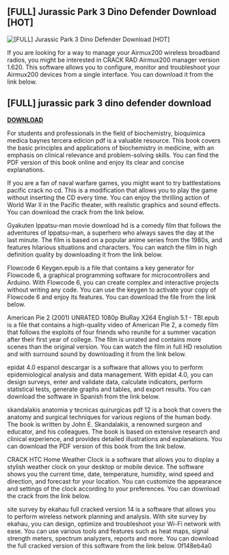 ## [FULL] Jurassic Park 3 Dino Defender Download [HOT]

 
![\[FULL\] Jurassic Park 3 Dino Defender Download \[HOT\]](https://static.wikia.nocookie.net/jurassicpark/images/8/8c/Ddefender00.jpg/revision/latest?cb=20081129195909)

 
If you are looking for a way to manage your Airmux200 wireless broadband radios, you might be interested in CRACK RAD Airmux200 manager version 1.620. This software allows you to configure, monitor and troubleshoot your Airmux200 devices from a single interface. You can download it from the link below.
 
## [FULL] jurassic park 3 dino defender download


[**DOWNLOAD**](https://www.google.com/url?q=https%3A%2F%2Fbyltly.com%2F2tL1I9&sa=D&sntz=1&usg=AOvVaw10wgcA1zL9oVGj9L_mX804)

  
For students and professionals in the field of biochemistry, bioquimica medica baynes tercera edicion pdf is a valuable resource. This book covers the basic principles and applications of biochemistry in medicine, with an emphasis on clinical relevance and problem-solving skills. You can find the PDF version of this book online and enjoy its clear and concise explanations.
  
If you are a fan of naval warfare games, you might want to try battlestations pacific crack no cd. This is a modification that allows you to play the game without inserting the CD every time. You can enjoy the thrilling action of World War II in the Pacific theater, with realistic graphics and sound effects. You can download the crack from the link below.
  
Gyakuten Ippatsu-man movie download hd is a comedy film that follows the adventures of Ippatsu-man, a superhero who always saves the day at the last minute. The film is based on a popular anime series from the 1980s, and features hilarious situations and characters. You can watch the film in high definition quality by downloading it from the link below.
  
Flowcode 6 Keygen.epub is a file that contains a key generator for Flowcode 6, a graphical programming software for microcontrollers and Arduino. With Flowcode 6, you can create complex and interactive projects without writing any code. You can use the keygen to activate your copy of Flowcode 6 and enjoy its features. You can download the file from the link below.
  
American Pie 2 (2001) UNRATED 1080p BluRay X264 English 5.1 - TBI.epub is a file that contains a high-quality video of American Pie 2, a comedy film that follows the exploits of four friends who reunite for a summer vacation after their first year of college. The film is unrated and contains more scenes than the original version. You can watch the film in full HD resolution and with surround sound by downloading it from the link below.
  
epidat 4.0 espanol descargar is a software that allows you to perform epidemiological analysis and data management. With epidat 4.0, you can design surveys, enter and validate data, calculate indicators, perform statistical tests, generate graphs and tables, and export results. You can download the software in Spanish from the link below.
  
skandalakis anatomia y tecnicas quirurgicas pdf 12 is a book that covers the anatomy and surgical techniques for various regions of the human body. The book is written by John E. Skandalakis, a renowned surgeon and educator, and his colleagues. The book is based on extensive research and clinical experience, and provides detailed illustrations and explanations. You can download the PDF version of this book from the link below.
  
CRACK HTC Home Weather Clock is a software that allows you to display a stylish weather clock on your desktop or mobile device. The software shows you the current time, date, temperature, humidity, wind speed and direction, and forecast for your location. You can customize the appearance and settings of the clock according to your preferences. You can download the crack from the link below.
  
site survey by ekahau full cracked version 14 is a software that allows you to perform wireless network planning and analysis. With site survey by ekahau, you can design, optimize and troubleshoot your Wi-Fi network with ease. You can use various tools and features such as heat maps, signal strength meters, spectrum analyzers, reports and more. You can download the full cracked version of this software from the link below.
 0f148eb4a0
